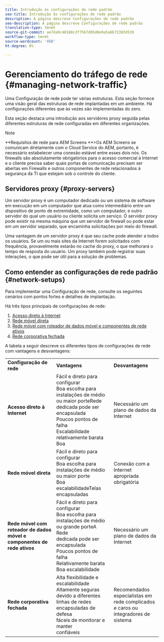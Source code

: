 ```yaml
---
title: Introdução às configurações de rede padrão
seo-title: Introdução às configurações de rede padrão
description: A página descreve Configurações de rede padrão
seo-description: A página descreve Configurações de rede padrão
translation-type: tm+mt
source-git-commit: ae7da9c48188c3f7567d05d0e9a5a6b72383d539
workflow-type: tm+mt
source-wordcount: '458'
ht-degree: 0%

---
```



# Gerenciamento do tráfego de rede {#managing-network-traffic}

Uma Configuração de rede pode ter várias estruturas. Esta seção fornece uma visão geral das estruturas de rede implantadas em um ambiente. Há configurações diferentes que às vezes são implementadas do zero.

Esta seção destaca uma introdução aos servidores proxy seguida pelas diferentes estruturas de rede configuradas em diferentes organizações.

>[!NOTE]
>**Requisitos de rede para AEM Screens **>Os AEM Screens se comunicam diretamente com o Cloud Service do AEM, portanto, é necessário estabelecer uma conexão estável entre esses dois nós. Os firewalls são absolutamente obrigatórios para o acesso comercial à Internet e o cliente precisa saber quais portas de comunicação precisam ser abertas em Firewalls e outros componentes de rede relacionados à segurança da TI que estejam sob o controle do cliente.

## Servidores proxy {#proxy-servers}

Um servidor proxy é um computador dedicado ou um sistema de software em execução em um computador que atua como intermediário entre um dispositivo de ponto de extremidade, como um computador, e outro servidor do qual um usuário ou cliente solicita um serviço. O servidor proxy pode existir na mesma máquina que um servidor de firewall ou pode estar em um servidor separado, que encaminha solicitações por meio do firewall.

Uma vantagem de um servidor proxy é que seu cache pode atender a todos os usuários. Se um ou mais sites da Internet forem solicitados com frequência, provavelmente estarão no cache do proxy, o que melhorará o tempo de resposta do usuário. Um proxy também pode registrar suas interações, o que pode ser útil para a solução de problemas.

## Como entender as configurações de rede padrão {#network-setups}

Para implementar uma Configuração de rede, consulte os seguintes cenários com pontos fortes e detalhes de implantação.

Há três tipos principais de configurações de rede:

1. [Acesso direto à Internet](/help/using/direct-internet-access.md)
1. [Rede móvel direta](/help/using/mobile-network-setup.md)
1. [Rede móvel com roteador de dados móvel e componentes de rede ativos](/help/using/mobile-network-setup-router.md)
1. [Rede corporativa fechada](/help/using/enclosed-corporate-network.md)

A tabela a seguir descreve os diferentes tipos de configurações de rede com vantagens e desvantagens:

<table>
 <tbody>
  <tr>
   <td><strong>Configuração de rede</strong></td>
   <td><strong>Vantagens</strong></td>
   <td><strong>Desvantagens</strong></td>
  </tr>
  <tr>
   <td><strong>Acesso direto à Internet</strong></td>
   <td>Fácil e direto para configurar<br>Boa escolha para instalações de médio ou maior porteRede<br>dedicada pode ser encapsulada<br>Poucos pontos de falha<br>Escalabilidade relativamente barata<br>Boa</td>
   <td>Necessário um plano de dados da Internet</td>
  </tr>
    <tr>
   <td><strong>Rede móvel direta</strong></td>
   <td>Fácil e direto para configurar<br>Boa escolha para instalações de médio ou maior porte<br>Boa escalabilidadeTelas<br>encapsuladas
</td>
   <td>Conexão com a Internet apropriada obrigatória</td>
  </tr>
    <tr>
<tr>
   <td><strong>Rede móvel com roteador de dados móvel e componentes de rede ativos</strong></td>
   <td>Fácil e direto para configurar<br>Boa escolha para instalações de médio ou grande porteA Rede<br>dedicada pode ser encapsulada<br>Poucos pontos de falha<br>Relativamente barata<br>Boa escalabilidade</br></td>
   <td>Necessário um plano de dados da Internet</td>
  </tr>
    <tr>

<td><strong>Rede corporativa fechada</strong></td>
   <td>Alta flexibilidade e escalabilidade<br>Altamente seguras devido a diferentes linhas de redes<br>encapsuladas de defesa<br>fáceis de monitorar e manter<br>confiáveis</td>
   <td>Recomendados especialistas em<br>rede complicados e caros ou integradores de sistema</td>
  </tr>
  </tr>
 </tbody>
</table>



